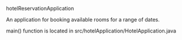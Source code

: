 hotelReservationApplication

An application for booking available rooms for a range of dates.

main() function is located in src/hotelApplication/HotelApplication.java
